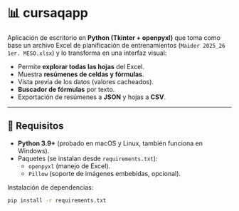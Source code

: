 # 📊 cursaqapp

Aplicación de escritorio en **Python (Tkinter + openpyxl)** que toma como base un archivo Excel de planificación de entrenamientos (`Maider 2025_26 1er. MESO.xlsx`) y lo transforma en una interfaz visual:

- Permite **explorar todas las hojas** del Excel.
- Muestra **resúmenes de celdas y fórmulas**.
- Vista previa de los datos (valores cacheados).
- **Buscador de fórmulas** por texto.
- Exportación de resúmenes a **JSON** y hojas a **CSV**.

---

## 🚀 Requisitos

- **Python 3.9+** (probado en macOS y Linux, también funciona en Windows).
- Paquetes (se instalan desde `requirements.txt`):
  - `openpyxl` (manejo de Excel).
  - `Pillow` (soporte de imágenes embebidas, opcional).

Instalación de dependencias:

```bash
pip install -r requirements.txt
